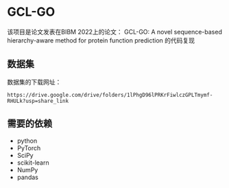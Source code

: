# GCL-GO

该项目是论文发表在BIBM 2022上的论文：
GCL-GO: A novel sequence-based hierarchy-aware method for protein function prediction
的代码复现

## 数据集
数据集的下载网址：
```
https://drive.google.com/drive/folders/1lPhgD96lPRKrFiwlczGPLTmymf-RHULk?usp=share_link
```

## 需要的依赖
+ python
+ PyTorch
+ SciPy
+ scikit-learn
+ NumPy
+ pandas
